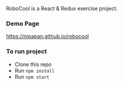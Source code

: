 RoboCool is a React & Redux exercise project. 

### Demo Page
https://nipapan.github.io/robocool

### To run project
* Clone this repo
* Run `npm install`
* Run `npm start`


